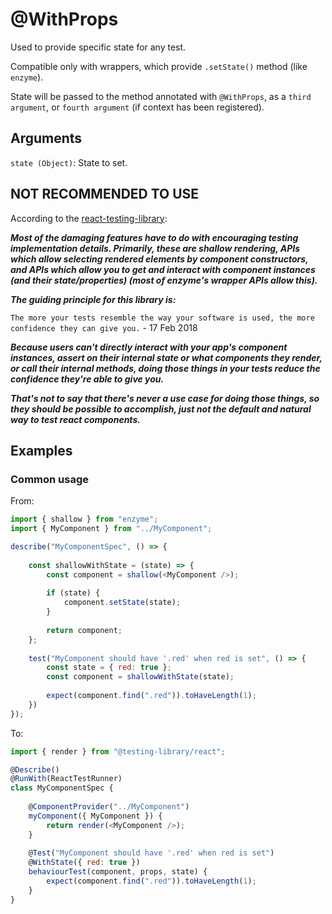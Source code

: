 # @WithProps

Used to provide specific state for any test.

Compatible only with wrappers, which provide `.setState()` method (like `enzyme`).

State will be passed to the method annotated with `@WithProps`, as a `third argument`, or `fourth argument` (if context has been registered).

## Arguments

`state (Object)`: State to set.

## NOT RECOMMENDED TO USE

According to the [react-testing-library](https://testing-library.com/docs/react-testing-library/faq):

_**Most of the damaging features have to do with encouraging testing implementation details. Primarily, these are shallow rendering, APIs which allow selecting rendered elements by component constructors, and APIs which allow you to get and interact with component instances (and their state/properties) (most of enzyme's wrapper APIs allow this).**_

_**The guiding principle for this library is:**_

`The more your tests resemble the way your software is used, the more confidence they can give you.` - 17 Feb 2018

_**Because users can't directly interact with your app's component instances, assert on their internal state or what components they render, or call their internal methods, doing those things in your tests reduce the confidence they're able to give you.**_

_**That's not to say that there's never a use case for doing those things, so they should be possible to accomplish, just not the default and natural way to test react components.**_

## Examples

### Common usage

From:

```javascript
import { shallow } from "enzyme";
import { MyComponent } from "../MyComponent";

describe("MyComponentSpec", () => {
    
    const shallowWithState = (state) => {
        const component = shallow(<MyComponent />);
        
        if (state) {
            component.setState(state);
        }
        
        return component;
    };
    
    test("MyComponent should have '.red' when red is set", () => {
        const state = { red: true };
        const component = shallowWithState(state);
        
        expect(component.find(".red")).toHaveLength(1);
    })
});
```

To:

```javascript
import { render } from "@testing-library/react";

@Describe()
@RunWith(ReactTestRunner)
class MyComponentSpec {
    
    @ComponentProvider("../MyComponent")
    myComponent({ MyComponent }) {
        return render(<MyComponent />);
    }
    
    @Test("MyComponent should have '.red' when red is set")
    @WithState({ red: true })
    behaviourTest(component, props, state) {
        expect(component.find(".red")).toHaveLength(1);
    }
}
```
